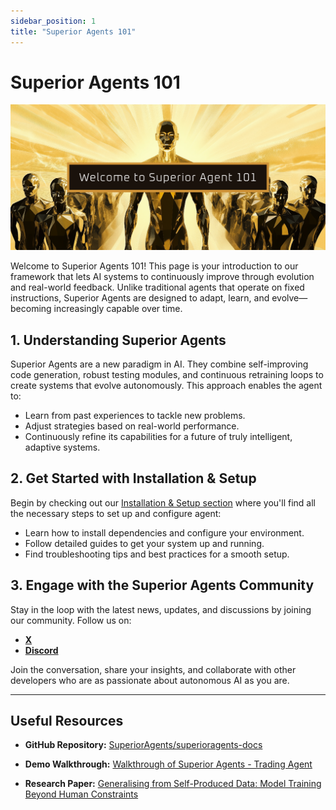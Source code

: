 ```yaml
---
sidebar_position: 1
title: "Superior Agents 101"
---
```


# Superior Agents 101
![Superior Agents 101](./img/superior-agent-101.png)

Welcome to Superior Agents 101! This page is your introduction to our framework that lets AI systems to continuously improve through evolution and real-world feedback. Unlike traditional agents that operate on fixed instructions, Superior Agents are designed to adapt, learn, and evolve—becoming increasingly capable over time.

## 1. Understanding Superior Agents

Superior Agents are a new paradigm in AI. They combine self-improving code generation, robust testing modules, and continuous retraining loops to create systems that evolve autonomously. This approach enables the agent to:

- Learn from past experiences to tackle new problems.
- Adjust strategies based on real-world performance.
- Continuously refine its capabilities for a future of truly intelligent, adaptive systems.

## 2. Get Started with Installation & Setup

Begin by checking out our [Installation & Setup section](/docs/category/installation) where you'll find all the necessary steps to set up and configure agent:

- Learn how to install dependencies and configure your environment.
- Follow detailed guides to get your system up and running.
- Find troubleshooting tips and best practices for a smooth setup.

## 3. Engage with the Superior Agents Community

Stay in the loop with the latest news, updates, and discussions by joining our community. Follow us on:

- **[X](https://x.com/Superior_Agents)**
- **[Discord](https://discord.gg/865JrDPU2J)**

Join the conversation, share your insights, and collaborate with other developers who are as passionate about autonomous AI as you are.

---

## Useful Resources

- **GitHub Repository:** [SuperiorAgents/superioragents-docs](https://github.com/SuperiorAgents/superioragents-docs)

- **Demo Walkthrough:** [Walkthrough of Superior Agents - Trading Agent](https://www.youtube.com/watch?v=q6kTvTWc4p4s)

- **Research Paper:** [Generalising from Self-Produced Data: Model Training Beyond Human Constraints](https://superioragents.com/research-paper.pdf)
